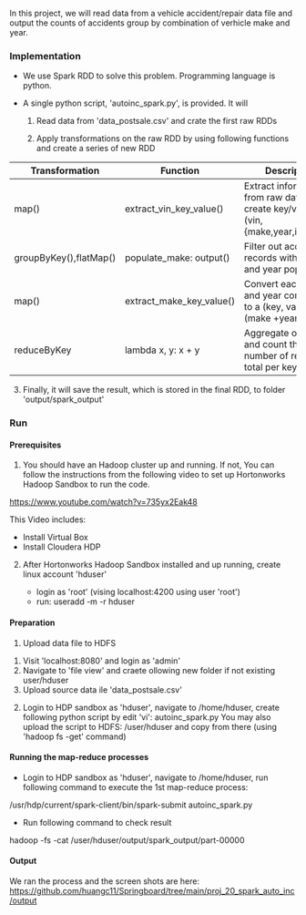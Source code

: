 In this project, we will read data from a vehicle accident/repair data file and output the counts of  accidents group by combination of verhicle make and year. 

### Implementation



- We use Spark RDD  to solve this problem. Programming language is python. 


- A single python script, 'autoinc_spark.py', is provided.  It will

  1. Read data from 'data_postsale.csv' and crate the first raw RDDs
  
  2. Apply transformations on the raw RDD by using  following functions and create a series of new RDD 
  
| Transformation| Function | Description |
| ----------- | ----------- |-----------|
|map()| extract_vin_key_value()|Extract information from raw data and create key/value pair, (vin, {make,year,inc_type})  |
|groupByKey(),flatMap()|populate_make: output()|Filter out accident records with make and year populated |
|map()|extract_make_key_value()| Convert each make and year combination to a (key, value) pair, (make +year, 1)|
|reduceByKey| lambda x, y: x + y|Aggregate on the key and count the number of records in total per key|
   
  3. Finally, it will save the result, which is stored in the final RDD, to folder 'output/spark_output'

  


### Run

####  Prerequisites

1. You should have an Hadoop cluster up and running. If not, You can follow the instructions from the following  video to set up Hortonworks Hadoop Sandbox to run the code. 

https://www.youtube.com/watch?v=735yx2Eak48

This Video includes:
- Install Virtual Box 
- Install Cloudera HDP

2. After Hortonworks Hadoop Sandbox  installed and up running, create linux account 'hduser'

   - login as 'root' (vising localhost:4200 using user 'root')
   - run:
    useradd -m -r hduser


#### Preparation

1. Upload data file to HDFS
  1) Visit  'localhost:8080' and login as 'admin'
  2) Navigate to 'file view' and craete ollowing new folder if not existing
     user/hduser
  3) Upload source data ile 'data_postsale.csv'
     
2. Login to HDP sandbox as 'hduser', navigate to /home/hduser, create following python script by edit 'vi':
 autoinc_spark.py
 You may also upload the script to HDFS: /user/hduser and copy from there (using 'hadoop fs -get' command) 

 
####  Running the map-reduce processes

- Login to HDP sandbox as 'hduser', navigate to /home/hduser, run following command to execute the 1st map-reduce process:

 /usr/hdp/current/spark-client/bin/spark-submit autoinc_spark.py

 
- Run following command to check result 

hadoop -fs -cat /user/hduser/output/spark_output/part-00000


#### Output
We ran the process and the screen shots are here:
https://github.com/huangc11/Springboard/tree/main/proj_20_spark_auto_inc/output